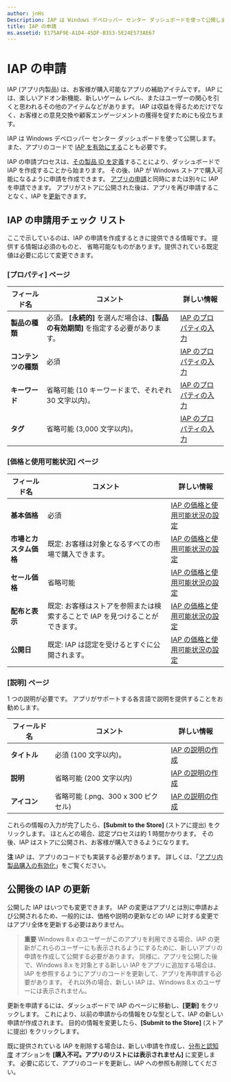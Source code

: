 ```yaml
---
author: jnHs
Description: IAP は Windows デベロッパー センター ダッシュボードを使って公開します。
title: IAP の申請
ms.assetid: E175AF9E-A1D4-45DF-B353-5E24E573AE67
---
```


# IAP の申請


IAP (アプリ内製品) は、お客様が購入可能なアプリの補助アイテムです。 IAP には、楽しいアドオン新機能、新しいゲーム レベル、またはユーザーの関心を引くと思われるその他のアイテムなどがあります。 IAP は収益を得るためだけでなく、お客様との意見交換や顧客エンゲージメントの獲得を促すためにも役立ちます。

IAP は Windows デベロッパー センター ダッシュボードを使って公開します。 また、アプリのコードで [IAP を有効にする](https://msdn.microsoft.com/library/windows/apps/mt219684)ことも必要です。

IAP の申請プロセスは、[その製品 ID を定義](set-your-iap-product-id.md)することにより、ダッシュボードで IAP を作成することから始まります。 その後、IAP が Windows ストアで購入可能になるように申請を作成できます。 [アプリの申請](app-submissions.md)と同時にまたは別々に IAP を申請できます。 アプリがストアに公開された後は、アプリを再び申請することなく、IAP を[更新](#updating-an-iap-after-submission)できます。

## IAP の申請用チェック リスト


ここで示しているのは、IAP の申請を作成するときに提供できる情報です。 提供する情報は必須のものと、 省略可能なものがあります。提供されている既定値は必要に応じて変更できます。

### [プロパティ] ページ
| フィールド名                    | コメント                                       | 詳しい情報                                                             |
|-------------------------------|---------------------------------------------|---------------------------------------------------------------------------|
| **製品の種類**              | 必須。 **[永続的]** を選んだ場合は、**[製品の有効期間]** を指定する必要があります。 | [IAP のプロパティの入力](enter-iap-properties.md)         |
| **コンテンツの種類**              | 必須                                    | [IAP のプロパティの入力](enter-iap-properties.md)                           | 
| **キーワード**                  | 省略可能 (10 キーワードまで、それぞれ 30 文字以内)。 | [IAP のプロパティの入力](enter-iap-properties.md)                 |
| **タグ**                       | 省略可能 (3,000 文字以内)。             | [IAP のプロパティの入力](enter-iap-properties.md)                           |

### [価格と使用可能状況] ページ 
| フィールド名                    | コメント                                       | 詳しい情報                                                             |
|-------------------------------|---------------------------------------------|---------------------------------------------------------------------------|
| **基本価格**                | 必須                                    | [IAP の価格と使用可能状況の設定](set-iap-pricing-and-availability.md)   |
| **市場とカスタム価格** | 既定: お客様は対象となるすべての市場で購入できます。 | [IAP の価格と使用可能状況の設定](set-iap-pricing-and-availability.md)   |
| **セール価格**              | 省略可能                                    | [IAP の価格と使用可能状況の設定](set-iap-pricing-and-availability.md)   |
| **配布と表示** | 既定: お客様はストアを参照または検索することで IAP を見つけることができます。 | [IAP の価格と使用可能状況の設定](set-iap-pricing-and-availability.md) |
| **公開日**              | 既定: IAP は認定を受けるとすぐに公開されます。 | [IAP の価格と使用可能状況の設定](set-iap-pricing-and-availability.md)   |

### [説明] ページ
1 つの説明が必要です。 アプリがサポートする各言語で説明を提供することをお勧めします。

| フィールド名                    | コメント                                       | 詳しい情報       |
|-------------------------------|---------------------------------------------|---------------------|
| **タイトル**                     | 必須 (100 文字以内)。              | [IAP の説明の作成](create-iap-descriptions.md)                     |
| **説明**               | 省略可能 (200 文字以内)              | [IAP の説明の作成](create-iap-descriptions.md)                     |
| **アイコン**                      | 省略可能 (.png、300 x 300 ピクセル)             | [IAP の説明の作成](create-iap-descriptions.md)                     |

これらの情報の入力が完了したら、**[Submit to the Store]** (ストアに提出) をクリックします。 ほとんどの場合、認定プロセスは約 1 時間かかります。 その後、IAP はストアに公開され、お客様が購入できるようになります。

**注**  IAP は、アプリのコードでも実装する必要があります。 詳しくは、「[アプリ内製品購入の有効化](https://msdn.microsoft.com/library/windows/apps/mt219684)」をご覧ください。


## 公開後の IAP の更新


公開した IAP はいつでも変更できます。 IAP の変更はアプリとは別に申請および公開されるため、一般的には、価格や説明の更新などの IAP に対する変更ではアプリ全体を更新する必要はありません。

> **重要**  Windows 8.x のユーザーがこのアプリを利用できる場合、IAP の更新がこれらのユーザーにも表示されるようにするために、新しいアプリの申請を作成して公開する必要があります。 同様に、アプリを公開した後で、Windows 8.x を対象とする新しい IAP をアプリに追加する場合は、IAP を参照するようにアプリのコードを更新して、アプリを再申請する必要があります。 それ以外の場合、新しい IAP は、Windows 8.x のユーザーには表示されません。

更新を申請するには、ダッシュボードで IAP のページに移動し、**[更新]** をクリックします。 これにより、以前の申請からの情報をひな型として、IAP の新しい申請が作成されます。 目的の情報を変更したら、**[Submit to the Store]** (ストアに提出) をクリックします。

既に提供されている IAP を削除する場合は、新しい申請を作成し、[分布と認知度](set-iap-pricing-and-availability.md) オプションを **[購入不可。アプリのリストには表示されません]** に変更します。 必要に応じて、アプリのコードを更新し、IAP への参照も削除してください。



<!--HONumber=May16_HO2-->


